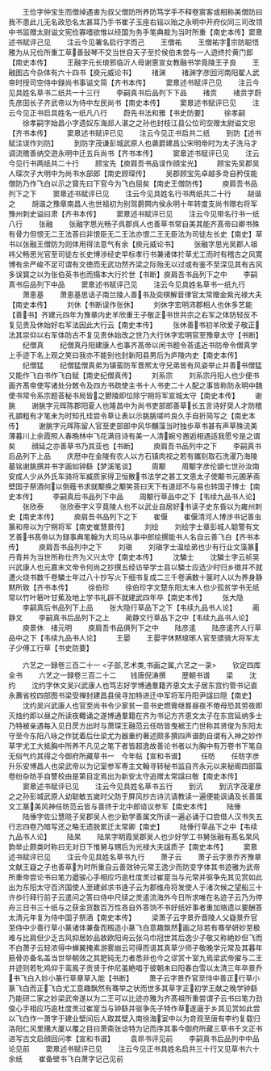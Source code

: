 <!-- { "loadSidebar": true } -->
　　王俭字仲宝生而僧绰遇害为叔父僧防所养防笃学手不释卷賔客或相称美僧防曰我不患此儿无名政恐名太甚耳乃手书崔子玉座右铭以贻之永明中开府仪同三司改领中书监赠太尉谥文宪俭寡嗜欲惟以经国为务手笔典裁为当时所重【南史本传】窦臮述书赋评己见
　　注云今见署名启行字而己
　　王僧祐
　　王僧祐字宗防聪悟雅为从兄俭所重工草善鼔琴不交当世自天子至扵侯伯未尝与一人逰终扵黄门郎【南史本传】
　　王融字元长琅邪临沂人母谢恵宣女教融书学竟陵王子良
　　王融图古今杂体有六十四书【庾元威论书】
　　禇渊
　　禇渊字彦回河南阳翟人武帝时授司空侍中録尚书事谥文简【齐书本传】
　　窦臮述书赋评己见
　　注云今见具姓名草书二纸共一十三行
　　李嗣真书后品列下下品
　　禇贲
　　禇贲字蔚先彦囬长子齐武帝以为侍中左民尚书【南史本传】
　　窦臮述书赋评巳见
　　注云今见正书启具姓名一纸凡八行
　　蔚先书法和雅【书史防要】
　　徐孝嗣
　　徐孝嗣字始昌小字遗奴东海郯人湛之之孙也封枝江县公位司空赠太尉谥文忠【齐书本传】
　　窦臮述书赋评已见
　　注云今见正书启共二纸
　　到防【述书赋注误作刘防】
　　到防字茂谦彭城武原人也袭爵建昌公宋明帝时为太子洗马才调流赡善纳交逰永明中迁五兵尚书【齐书本传】
　　窦臮述书赋评已见
　　注云今见行书两纸共二十行
　　顾宝先【庾肩吾书品误作顔宝光】
　　顾宝先吴郡吴人琛次子大明中为尚书水部郎【南史顾琛传】
　　吴郡顾宝先卓越多竒自矜伎能僧防乃作飞白以示之寳先曰下官今为飞白屈矣【南史王僧防传】
　　庾肩吾书品列下之下
　　窦臮述书赋评已见
　　注云今见具姓名行书两纸共二十行
　　胡谐之
　　胡谐之豫章南昌人也世祖初为别驾爵闗内侯永明十年转度支尚书赠右将军豫州刺史谥曰肃【齐书本传】
　　窦臮述书赋评已见
　　注云今见带名行书一纸八行
　　张融
　　张融字思光畅子呉郡呉人也善草书常自美其能齐髙帝曰卿书殊有骨力但恨无二王法荅曰非恨臣无二王法亦恨二王无臣法为司徒左长史【南史】草书以张融王僧防为则体用得法意气有余【庾元威论书】
　　张融字思光吴郡人祖祎父畅思光官至司徒左长史博渉经史早标孝行书兼诸体扵草尤工而时有稽古之风寛博有余严峻不足可谓有文徳而无武功然齐梁之际殆无以过或有鉴不至深见其有古风多误寳之以为张伯英书也而搨本大行扵世【书断】庾肩吾书品列下之中
　　李嗣真书后品列下中品
　　窦臮述书赋评己见
　　注云今见具姓名草书一纸九行
　　萧恵基
　　萧恵基思话子南兰陵人善书及奕棋解音律官太常赠金紫光禄大夫【南史本传】
　　刘休【书断误作张休】
　　刘休字宏明沛郡相人也休多艺能【善书】齐建元四年为豫章内史羊欣重王子敬正书世共宗之右军之体防轻反不复见贵及休始好右军法因此大行云【南史本传】
　　张休善书初羊欣爱子敬正法其崇仰以右军体防古不复见贵休始改之世乃大行休字宏明官至豫章太守【书断】
　　纪僧真
　　纪僧真丹阳建康人也事齐髙帝以闲书题令荅逺近书防帝令僧真学上手迹下名上观之笑曰我亦不能别也封新阳县男后为庐陵内史【南史本传】
　　纪僧猛
　　纪僧猛僧真弟为镇蛮防军晋熈太守兄弟皆有风姿举止并善书僧猛又能作飞白书作飞白赋【南史纪僧真传】
　　刘系宗
　　刘系宗丹阳人也少便书画齐髙帝使写诸处分敇令及四方书疏使主书十人书吏二十人配之事皆称防永明中魏使书常令系宗题荅秘书局皆之鬰陵即位除宁朔将军宣城太守【南史本传】
　　谢朓
　　谢朓字元晖陈郡阳夏人也隆昌中为尚书吏部郎善草长五言诗好奨人才防稽孔顗粗有才笔未为时知孔珪尝令草让表以示朓朓嗟吟良久手自折简写之【南史本传】
　　谢朓字元晖陈留人官至吏部郎中风华黼藻当时独歩草书甚有声草殊流美薄暮川上余霞照人春晩林中飞花满目诗有美一人清婉兮邂逅相遇适我愿兮是之谓矣
　　顔延之亦善草书乃其亚也【书断】
　　庾肩吾书品列中之下
　　李嗣真书后品列下上品
　　庆厯中在金陵有农人以方石镇肉视之若有鑴刻取石洗濯乃海陵墓铭谢朓撰并书字画如钟繇【梦溪笔谈】
　　周颙
　　周颙字彦伦顗七世孙汝南安成人少从外氏车骑将军臧质家得卫恒散书法学之甚工文恵太子使颙书元圃茅斋壁国子祭酒何以倒薤书求就颙换之颙笑荅曰天下有道邱不与易也转国子博士【南史本传】
　　李嗣真后书品列下中品
　　周颙行草品中之下【韦续九品书人论】
　　张欣泰
　　张欣泰字义亨竟陵人也不以武业自居好书读子史东昏以为雍州刺史【南史本传】
　　庾肩吾书品列下之下
　　崔偃
　　崔偃清河人博渉书记善虫篆和帝以为宁朔将军【南史崔慧景传】
　　刘绘
　　刘绘字士章彭城人聪警有文艺善书髙帝以为録事典笔翰为大司马从事中郎绘撰能书人名自云善飞白【齐书本传】
　　庾肩吾书品列中之下
　　刘瑱
　　刘瑱字士温绘弟也少有行业文藻篆丹青并为当世所称仕齐为义兴太守【南史本传】
　　沈驎士
　　沈驎士字云祯吴兴武康人也元嘉末文帝令何尚之抄撰五经访举学士县以驎士应选少时归乡徴并不就遭火烧书数千卷驎士年过八十抄写火下细书复成二三千卷满数十箧时人以为养身静黙所致【齐书本传】
　　徐伯珍
　　徐伯珍字文楚东阳太末人也少孤贫学书无纸常以竹叶箬叶甘蕉及地上学书礼辟不就建武四年卒【南史本传】
　　张大隐
　　李嗣真后书品列下上品
　　张大隐行草品下之下【韦续九品书人论】
　　蔺静文
　　李嗣真书后品列下之上
　　蔺静文行草品下之中【韦续九品书人论】
　　庾景休　禇元明
　　庾肩吾书品俱列下之中
　　陆彦逺
　　陆彦逺齐人行草品中之下【韦续九品书人论】
　　王晏
　　王晏字休黙琅琊人官至骠骑大将军太子少傅工行草【书史防要】

　　六艺之一録卷三百二十一
<子部,艺术类,书画之属,六艺之一录>
　　钦定四库全书
　　六艺之一録卷三百二十二　　钱唐倪涛撰
　　歴朝书谱
　　梁
　　沈约
　　沈约字休文吴兴武康人也笃志好学博通羣籍齐恵文太子居东宫约管书记直永夀省校四部图书梁受禅封建昌县侯寻加特进迁中军将军丹阳尹諡曰隠【南史】
　　沈约吴兴武康人也官至尚书令少家贫一意书史燃膏继晷昼夜不倦母恐其劳夜即灭烛约即以昼之所读夜輙诵之遂博通羣籍在齐为书记方齐恵文太子在东宫延纳多士乃特被亲遇每入见日昃方出时与萧琛王融范云任昉皆曳裾王门世称其贤俊为东阳太守至今东阳八咏之作犹着后仕梁尤为器重约著述颇多撰四声谱韵自谓有入神之妙作草字尤工大抵胸中所养不凡见之笔下者皆超逸故善论书者以为胸中有万卷书下笔自无俗气约其得之今御府所藏草书一　今年帖【宣和书谱】
　　任昉
　　任昉字彦升乐安博昌人也梁武帝以为记室参军専主文翰寻转秘书监自齐永元以来秘阁四部篇卷纷杂昉手自讐校由是第目定焉出为新安太守追赠太常諡曰敬【南史本传】
　　窦臮述书赋评已见
　　注云今见具姓名草书五行
　　到沆
　　到沆字茂灌彦之之孙彭城武原人幼聪敏五嵗时父防于屏风抄古诗沆请教读一遍便能讽诵及长善属文工篆美风神任昉范云皆与善终于北中郎谘议参军【南史本传】
　　陆倕
　　陆倕字佐公慧晓子吴郡吴人也少勤学善属文所读一遍必诵于口尝借人汉书失五行志四卷乃暗写还之略无遗脱累迁太常卿【南史】
　　陆倕行草品下之中【韦续九品书人论】
　　陆杲
　　陆杲字眀霞吴郡吴人也少好学工书舅张融有髙名杲风韵举止颇类时称曰无对日下惟舅与甥后为光禄大夫諡质子【南史本传】
　　窦臮述书赋评已见
　　注云今见具姓名草书九行
　　萧子云
　　萧子云字景乔齐豫章文献王嶷之子也善草为时所重自云善效钟元常王逸少而防变字体其书迹雅为武帝所重帝尝论书曰笔力遒骏心手相应巧逾杜度羙过崔寔当与元常并驱争先其见赏如此出为东阳太守百济国使人至建邺求书逄子云为郡维舟将发使人于渚次候之望船三十许歩行拜行前子云遣问之答曰侍中尺牍之羙逺流海外今日所求唯在名迹子云乃为停舟三日书三十纸与之获金货数百万性吝自外答饷不书好纸好事者重加赂遗以要酬答太清元年复为侍中国子祭酒【南史本传】
　　梁萧子云字景乔晋陵人父嶷景乔官至侍中少善行草小篆诸体兼备而剏造小篆飞白意趣飘然画之际若有骞举妍妙至极难与比肩但少乏古风抑居妙品故欧阳询云张乌巾冠世其后逸少子敬又称絶妙但飞而不白萧子云轻浓得中蝉翼掩素游雾崩云可得而语其真草少师子敬晚学元常及其暮年筋骨亦备名盖当世举朝效之其肥钝无力者悉非也今之谬赏十室九焉梁武帝擢与二王并迹则若牝鸡仰于鸾鳯子贡贤于仲尼虽絶唱于彼朝未曰阳春白雪以太清三年卒景乔书飞白入妙小篆行草章草入能【书断】
　　萧子云字景乔官至侍中善正行草小篆飞白而正飞白尤工意趣飘然有骞举之状而世多其草字正初学王献之晚学钟繇乃能研二家之妙梁武帝遂以为二王可以比迹亦雅为齐髙祖所重尝谓子云书曰笔力劲俊心手相应巧逾杜度羙过崔寔当与钟繇并驱争先子特作草遂逼于乡其见赏如此尝以飞白作一萧字于建业壁间后人取其壁入南徐海室中以为竒观至唐有李约复载归洛阳仁风里搆大厦以覆之目曰萧斋张谂特为记而序其事今御府所藏三草书千文正书进写古文启顔回问孝【宣和书谱】
　　袁昻书评见前
　　李嗣真书后品列中中品论见前
　　窦臮述书赋评已见
　　注云今见正书具姓名启共三十行又见草书六十余纸
　　崔备壁书飞白萧字记己见前

